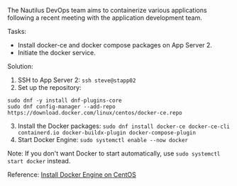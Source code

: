 The Nautilus DevOps team aims to containerize various applications following a recent meeting with the application development team.

Tasks:
- Install docker-ce and docker compose packages on App Server 2.
- Initiate the docker service.

Solution:
1. SSH to App Server 2: `ssh steve@stapp02`
2. Set up the repository:
```
sudo dnf -y install dnf-plugins-core
sudo dnf config-manager --add-repo https://download.docker.com/linux/centos/docker-ce.repo
```
3. Install the Docker packages:
```sudo dnf install docker-ce docker-ce-cli containerd.io docker-buildx-plugin docker-compose-plugin```
4. Start Docker Engine:
```sudo systemctl enable --now docker```

Note: If you don't want Docker to start automatically, use `sudo systemctl start docker` instead.

Reference: [Install Docker Engine on CentOS](https://docs.docker.com/engine/install/centos/)
